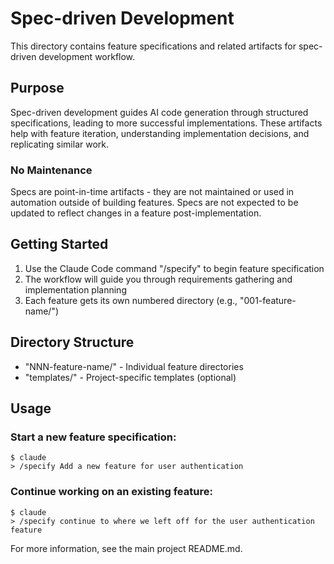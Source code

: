 # Spec-driven Development

This directory contains feature specifications and related artifacts for spec-driven development workflow.

## Purpose

Spec-driven development guides AI code generation through structured specifications, leading to more successful implementations. These artifacts help with feature iteration, understanding implementation decisions, and replicating similar work.

### No Maintenance
Specs are point-in-time artifacts - they are not maintained or used in automation outside of building features. Specs are not expected to be updated to reflect changes in a feature post-implementation.

## Getting Started

1. Use the Claude Code command "/specify" to begin feature specification
2. The workflow will guide you through requirements gathering and implementation planning
3. Each feature gets its own numbered directory (e.g., "001-feature-name/")

## Directory Structure

- "NNN-feature-name/" - Individual feature directories
- "templates/" - Project-specific templates (optional)

## Usage

### Start a new feature specification:
```
$ claude
> /specify Add a new feature for user authentication
```

### Continue working on an existing feature:
```
$ claude  
> /specify continue to where we left off for the user authentication feature
```

For more information, see the main project README.md.
